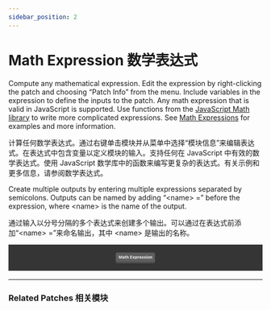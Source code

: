 ```yaml
---
sidebar_position: 2
---
```


# Math Expression 数学表达式

Compute any mathematical expression. Edit the expression by right-clicking the patch and choosing “Patch Info” from the menu. Include variables in the expression to define the inputs to the patch. Any math expression that is valid in JavaScript is supported. Use functions from the [JavaScript Math library](https://developer.mozilla.org/en-US/docs/Web/JavaScript/Reference/Global_Objects/Math) to write more complicated expressions. See [Math Expressions](https://origami.design/documentation/concepts/MathExpressions.html) for examples and more information.

计算任何数学表达式。通过右键单击模块并从菜单中选择“模块信息”来编辑表达式。在表达式中包含变量以定义模块的输入。支持任何在 JavaScript 中有效的数学表达式。使用 JavaScript 数学库中的函数来编写更复杂的表达式。有关示例和更多信息，请参阅数学表达式。

Create multiple outputs by entering multiple expressions separated by semicolons. Outputs can be named by adding “&lt;name&gt; =” before the expression, where &lt;name&gt; is the name of the output.

通过输入以分号分隔的多个表达式来创建多个输出。可以通过在表达式前添加“&lt;name&gt; =”来命名输出，其中 &lt;name&gt; 是输出的名称。

![Image](./../../../static/img/docs/Math/math-expression.png)

------

### Related Patches 相关模块
